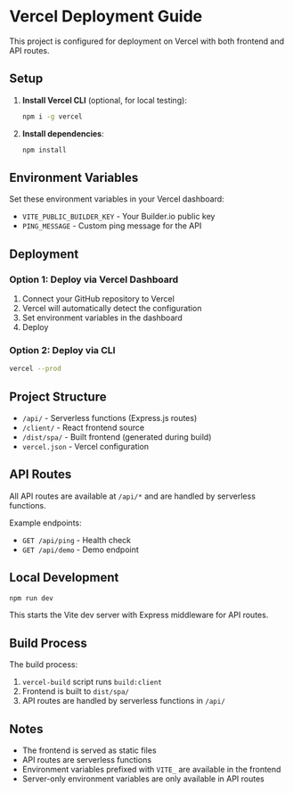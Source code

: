 # Vercel Deployment Guide

This project is configured for deployment on Vercel with both frontend and API routes.

## Setup

1. **Install Vercel CLI** (optional, for local testing):
   ```bash
   npm i -g vercel
   ```

2. **Install dependencies**:
   ```bash
   npm install
   ```

## Environment Variables

Set these environment variables in your Vercel dashboard:

- `VITE_PUBLIC_BUILDER_KEY` - Your Builder.io public key
- `PING_MESSAGE` - Custom ping message for the API

## Deployment

### Option 1: Deploy via Vercel Dashboard
1. Connect your GitHub repository to Vercel
2. Vercel will automatically detect the configuration
3. Set environment variables in the dashboard
4. Deploy

### Option 2: Deploy via CLI
```bash
vercel --prod
```

## Project Structure

- `/api/` - Serverless functions (Express.js routes)
- `/client/` - React frontend source
- `/dist/spa/` - Built frontend (generated during build)
- `vercel.json` - Vercel configuration

## API Routes

All API routes are available at `/api/*` and are handled by serverless functions.

Example endpoints:
- `GET /api/ping` - Health check
- `GET /api/demo` - Demo endpoint

## Local Development

```bash
npm run dev
```

This starts the Vite dev server with Express middleware for API routes.

## Build Process

The build process:
1. `vercel-build` script runs `build:client`
2. Frontend is built to `dist/spa/`
3. API routes are handled by serverless functions in `/api/`

## Notes

- The frontend is served as static files
- API routes are serverless functions
- Environment variables prefixed with `VITE_` are available in the frontend
- Server-only environment variables are only available in API routes
